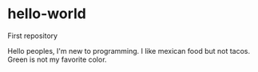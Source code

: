 # hello-world
First repository

Hello peoples,
I'm new to programming. I like mexican food but not tacos. Green is not my favorite color.
